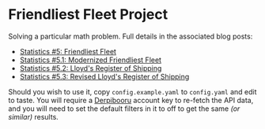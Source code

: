 # Friendliest Fleet Project

Solving a particular math problem. Full details in the associated blog posts:

* [Statistics #5: Friendliest Fleet](https://www.fimfiction.net/blog/850682/statistics-5-friendliest-fleet)
* [Statistics #5.1: Modernized Friendliest Fleet](https://www.fimfiction.net/blog/850910/statistics-51-modernized-friendliest-fleet)
* [Statistics #5.2: Lloyd's Register of Shipping](https://www.fimfiction.net/blog/850981/statistics-52-lloyds-register-of-shipping)
* [Statistics #5.3: Revised Lloyd's Register of Shipping]()

Should you wish to use it, copy `config.example.yaml` to `config.yaml` and
edit to taste. You will require a [Derpibooru](https://derpibooru.org) account key to re-fetch the API data, and you will need to set the default filters in it to off to get the same *(or similar)* results.

